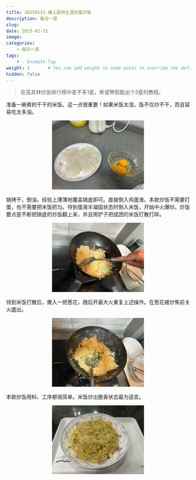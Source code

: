 ```yaml
---
title: 20250131-堵上厨师生涯的蛋炒饭
description: 每日一菜
slug: 
date: 2025-01-31
image: 
categories:
    - 每日一菜
tags:
    # - Example Tag
weight: 1       # You can add weight to some posts to override the default sorting (date descending)
hidden: false
---
```


> 在高其林炒饭排行榜中差不多1星。希望寒假能出个3星的教程。

准备一碗煮的干干的米饭。这一点很重要！如果米饭太湿，饭不仅炒不干，而且容易吃太多油。

<center>
<img src=step1.png width=50%>
</center>


锅烤干，倒油，经验上薄薄地覆盖锅底即可。直接倒入鸡蛋液。本款炒饭不需要打蛋，也不需要把米饭抓匀。待到蛋液半凝固状态时倒入米饭，开始中火爆炒。炒饭要点是不断把锅底的炒饭翻上来，并且用铲子把成团的米饭打散打碎。

<center>
<img src=step2.png width=50%>
</center>

待到米饭打散后，撒入一把葱花，随后开最大火重复上述操作。在葱花被炒焦前关火盛出。

<center>
<img src=step3.png width=50%>
</center>

本款炒饭用料、工序都很简单。米饭炒出脆香状态最为适宜。

<center>
<img src=step4.png width=50%>
</center>